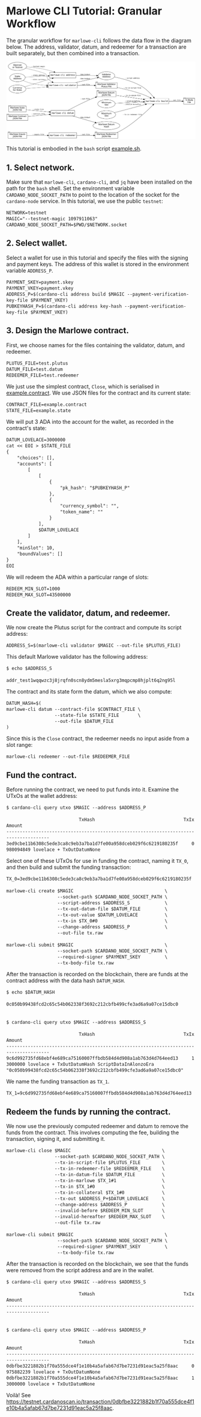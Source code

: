 # Marlowe CLI Tutorial: Granular Workflow

The granular workflow for `marlowe-cli` follows the data flow in the diagram below. The address, validator, datum, and redeemer for a transaction are built separately, but then combined into a transaction.

![Marlowe workflow using `marlowe-cli` and `cardano-cli`.](diagrams/workflow.svg)

This tutorial is embodied in the `bash` script [example.sh](example.sh).


## 1. Select network.

Make sure that `marlowe-cli`, `cardano-cli`, and `jq` have been installed on the path for the `bash` shell. Set the environment variable `CARDANO_NODE_SOCKET_PATH` to point to the location of the socket for the `cardano-node` service. In this tutorial, we use the public `testnet`:

    NETWORK=testnet
    MAGIC="--testnet-magic 1097911063"
    CARDANO_NODE_SOCKET_PATH=$PWD/$NETWORK.socket


## 2. Select wallet.

Select a wallet for use in this tutorial and specify the files with the signing and payment keys. The address of this wallet is stored in the environment variable `ADDRESS_P`.

    PAYMENT_SKEY=payment.skey
    PAYMENT_VKEY=payment.vkey
    ADDRESS_P=$(cardano-cli address build $MAGIC --payment-verification-key-file $PAYMENT_VKEY)
    PUBKEYHASH_P=$(cardano-cli address key-hash --payment-verification-key-file $PAYMENT_VKEY)


## 3. Design the Marlowe contract.

First, we choose names for the files containing the validator, datum, and redeemer.

    PLUTUS_FILE=test.plutus
    DATUM_FILE=test.datum
    REDEEMER_FILE=test.redeemer

We just use the simplest contract, `Close`, which is serialised in [example.contract](example.contract). We use JSON files for the contract and its current state:

    CONTRACT_FILE=example.contract
    STATE_FILE=example.state

We will put 3 ADA into the account for the wallet, as recorded in the contract's state:

    DATUM_LOVELACE=3000000
    cat << EOI > $STATE_FILE
    {
        "choices": [],
        "accounts": [
            [
                [
                    {
                        "pk_hash": "$PUBKEYHASH_P"
                    },
                    {
                        "currency_symbol": "",
                        "token_name": ""
                    }
                ],
                $DATUM_LOVELACE
            ]
        ],
        "minSlot": 10,
        "boundValues": []
    }
    EOI

We will redeem the ADA within a particular range of slots:

    REDEEM_MIN_SLOT=1000
    REDEEM_MAX_SLOT=43500000


## Create the validator, datum, and redeemer.

We now create the Plutus script for the contract and compute its script address:

    ADDRESS_S=$(marlowe-cli validator $MAGIC --out-file $PLUTUS_FILE)

This default Marlowe validator has the following address:

    $ echo $ADDRESS_S
    
    addr_test1wqqwzc3j8jrqfn0scn8ydm5mesla5xrg3mqpcmp8hjplt6q2ng95l

The contract and its state form the datum, which we also compute:

    DATUM_HASH=$(
    marlowe-cli datum --contract-file $CONTRACT_FILE \
                      --state-file $STATE_FILE       \
                      --out-file $DATUM_FILE
    )

Since this is the `Close` contract, the redeemer needs no input aside from a slot range:

    marlowe-cli redeemer --out-file $REDEEMER_FILE


## Fund the contract.

Before running the contract, we need to put funds into it. Examine the UTxOs at the wallet address:

    $ cardano-cli query utxo $MAGIC --address $ADDRESS_P
    
                               TxHash                                 TxIx        Amount
    --------------------------------------------------------------------------------------
    3ed9cbe11b6308c5ede3ca8c9eb3a7ba1d7fe00a958dceb029f6c6219180235f     0        980094849 lovelace + TxOutDatumNone

Select one of these UTxOs for use in funding the contract, naming it `TX_0`, and then build and submit the funding transaction:

    TX_0=3ed9cbe11b6308c5ede3ca8c9eb3a7ba1d7fe00a958dceb029f6c6219180235f
    
    marlowe-cli create $MAGIC                                  \
                       --socket-path $CARDANO_NODE_SOCKET_PATH \
                       --script-address $ADDRESS_S             \
                       --tx-out-datum-file $DATUM_FILE         \
                       --tx-out-value $DATUM_LOVELACE          \
                       --tx-in $TX_0#0                         \
                       --change-address $ADDRESS_P             \
                       --out-file tx.raw
    
    marlowe-cli submit $MAGIC                                  \
                       --socket-path $CARDANO_NODE_SOCKET_PATH \
                       --required-signer $PAYMENT_SKEY         \
                       --tx-body-file tx.raw


After the transaction is recorded on the blockchain, there are funds at the contract address with the data hash `DATUM_HASH`.

    $ echo $DATUM_HASH
    
    0c050b99438fcd2c65c54b062338f3692c212cbfb499cfe3ad6a9a07ce15dbc0
    
    
    $ cardano-cli query utxo $MAGIC --address $ADDRESS_S
    
                               TxHash                                 TxIx        Amount
    --------------------------------------------------------------------------------------
    9c6d992735fd68ebf4e689ca75160007ffbdb584d4d908a1ab763d4d764eed13     1        3000000 lovelace + TxOutDatumHash ScriptDataInAlonzoEra "0c050b99438fcd2c65c54b062338f3692c212cbfb499cfe3ad6a9a07ce15dbc0"

We name the funding transaction as `TX_1`.

    TX_1=9c6d992735fd68ebf4e689ca75160007ffbdb584d4d908a1ab763d4d764eed13


## Redeem the funds by running the contract.

We now use the previously computed redeemer and datum to remove the funds from the contract. This involves computing the fee, building the transaction, signing it, and submitting it.

    marlowe-cli close $MAGIC                                  \
                      --socket-path $CARDANO_NODE_SOCKET_PATH \
                      --tx-in-script-file $PLUTUS_FILE        \
                      --tx-in-redeemer-file $REDEEMER_FILE    \
                      --tx-in-datum-file $DATUM_FILE          \
                      --tx-in-marlowe $TX_1#1                 \
                      --tx-in $TX_1#0                         \
                      --tx-in-collateral $TX_1#0              \
                      --tx-out $ADDRESS_P+$DATUM_LOVELACE     \
                      --change-address $ADDRESS_P             \
                      --invalid-before $REDEEM_MIN_SLOT       \
                      --invalid-hereafter $REDEEM_MAX_SLOT    \
                      --out-file tx.raw
    
    marlowe-cli submit $MAGIC                                  \
                       --socket-path $CARDANO_NODE_SOCKET_PATH \
                       --required-signer $PAYMENT_SKEY         \
                       --tx-body-file tx.raw


After the transaction is recorded on the blockchain, we see that the funds were removed from the script address and are in the wallet.

    $ cardano-cli query utxo $MAGIC --address $ADDRESS_S
    
                               TxHash                                 TxIx        Amount
    --------------------------------------------------------------------------------------
    
    
    $ cardano-cli query utxo $MAGIC --address $ADDRESS_P
    
                               TxHash                                 TxIx        Amount
    --------------------------------------------------------------------------------------
    0dbfbe3221882b1f70a555dce4f1e10b4a5afab67d7be7231d91eac5a25f8aac     0        975882239 lovelace + TxOutDatumNone
    0dbfbe3221882b1f70a555dce4f1e10b4a5afab67d7be7231d91eac5a25f8aac     1        3000000 lovelace + TxOutDatumNone


Voilà! See <https://testnet.cardanoscan.io/transaction/0dbfbe3221882b1f70a555dce4f1e10b4a5afab67d7be7231d91eac5a25f8aac>.
